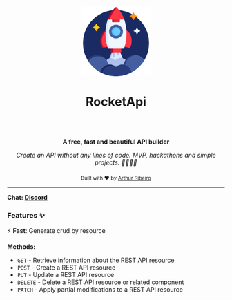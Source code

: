 <div align="center">
  <a href="https://github.com/devarthurribeiro/RocketApi"><img src="/logo.svg" alt="RocketApi.io logo" height="160"></a>
  <h1 align="center">RocketApi</h1>
  <br>
  <br>
  <p>
    <b>A free, fast and beautiful API builder</b>
  </p>
  <p>
    <i>Create an API without any lines of code. MVP, hackathons and simple projects.  🚀👨🏻‍💻</i>
  </p>
  <p>
    <sub>Built with ❤︎ by
      <a href="https://github.com/devarthurribeiro">Arthur Ribeiro</a>
    </sub>
  </p>
</div>
 
 ---
 
 **Chat: [Discord](https://discord.gg/Uefjm9)**
 
### Features ✨

⚡️ **Fast**: Generate crud by resource

**Methods:**
 - `GET` - Retrieve information about the REST API resource
 - `POST` - Create a REST API resource
 - `PUT` - Update a REST API resource
 - `DELETE` - Delete a REST API resource or related component
 - `PATCH` - Apply partial modifications to a REST API resource
  
